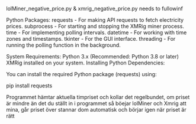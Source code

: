 lolMiner_negative_price.py & xmrig_negative_price.py needs to fullowinf

Python Packages:
requests - For making API requests to fetch electricity prices.
subprocess - For starting and stopping the XMRig miner process.
time - For implementing polling intervals.
datetime - For working with time zones and timestamps.
tkinter - For the GUI interface.
threading - For running the polling function in the background.

System Requirements:
Python 3.x (Recommended: Python 3.8 or later)
XMRig installed on your system.
Installing Python Dependencies:

You can install the required Python package (requests) using:

pip install requests

Programmet hämtar aktuella timpriset och kollar det regelbundet, om priset är mindre än det
du ställt in i programmet så böejar lolMiner och Xmrig att mina, går priset över stannar
dom automatisk och börjar igen när priset är rätt
